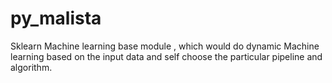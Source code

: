 # py_malista
Sklearn Machine learning base module , which would do dynamic Machine learning based on the input data and self choose the particular pipeline and algorithm.
